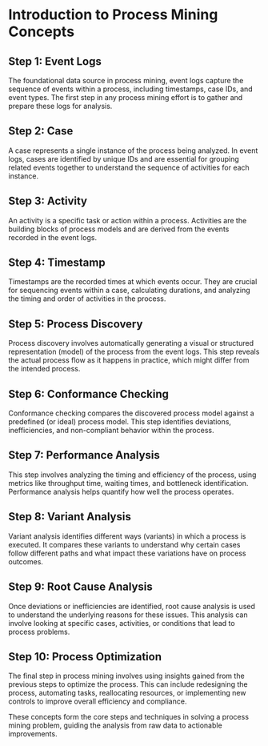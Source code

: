 # Introduction to Process Mining Concepts

## Step 1: **Event Logs**

The foundational data source in process mining, event logs capture the sequence of events within a process, including timestamps, case IDs, and event types. The first step in any process mining effort is to gather and prepare these logs for analysis.

## Step 2: **Case**

A case represents a single instance of the process being analyzed. In event logs, cases are identified by unique IDs and are essential for grouping related events together to understand the sequence of activities for each instance.

## Step 3: **Activity**

An activity is a specific task or action within a process. Activities are the building blocks of process models and are derived from the events recorded in the event logs.

## Step 4: **Timestamp**

Timestamps are the recorded times at which events occur. They are crucial for sequencing events within a case, calculating durations, and analyzing the timing and order of activities in the process.

## Step 5: **Process Discovery**

Process discovery involves automatically generating a visual or structured representation (model) of the process from the event logs. This step reveals the actual process flow as it happens in practice, which might differ from the intended process.

## Step 6: **Conformance Checking**

Conformance checking compares the discovered process model against a predefined (or ideal) process model. This step identifies deviations, inefficiencies, and non-compliant behavior within the process.

## Step 7: **Performance Analysis**

This step involves analyzing the timing and efficiency of the process, using metrics like throughput time, waiting times, and bottleneck identification. Performance analysis helps quantify how well the process operates.

## Step 8: **Variant Analysis**

Variant analysis identifies different ways (variants) in which a process is executed. It compares these variants to understand why certain cases follow different paths and what impact these variations have on process outcomes.

## Step 9: **Root Cause Analysis**

Once deviations or inefficiencies are identified, root cause analysis is used to understand the underlying reasons for these issues. This analysis can involve looking at specific cases, activities, or conditions that lead to process problems.

## Step 10: **Process Optimization**

The final step in process mining involves using insights gained from the previous steps to optimize the process. This can include redesigning the process, automating tasks, reallocating resources, or implementing new controls to improve overall efficiency and compliance.

These concepts form the core steps and techniques in solving a process mining problem, guiding the analysis from raw data to actionable improvements.